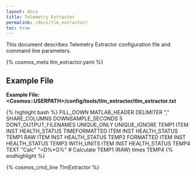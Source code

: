 ```yaml
---
layout: docs
title: Telemetry Extractor
permalink: /docs/tlm_extractor/
toc: true
---
```

This document describes Telemetry Extractor configuration file and command line parameters.

{% cosmos_meta tlm_extractor.yaml %}

## Example File

**Example File: \<Cosmos::USERPATH\>/config/tools/tlm_extractor/tlm_extractor.txt**

{% highlight bash %}
FILL_DOWN
MATLAB_HEADER
DELIMITER ","
SHARE_COLUMNS
DOWNSAMPLE_SECONDS 5
DONT_OUTPUT_FILENAMES
UNIQUE_ONLY
UNIQUE_IGNORE TEMP1
ITEM INST HEALTH_STATUS TIMEFORMATTED
ITEM INST HEALTH_STATUS TEMP1 RAW
ITEM INST HEALTH_STATUS TEMP2 FORMATTED
ITEM INST HEALTH_STATUS TEMP3 WITH_UNITS
ITEM INST HEALTH_STATUS TEMP4
TEXT "Calc" "=D%*G%" # Calculate TEMP1 (RAW) times TEMP4
{% endhighlight %}

{% cosmos_cmd_line TlmExtractor %}